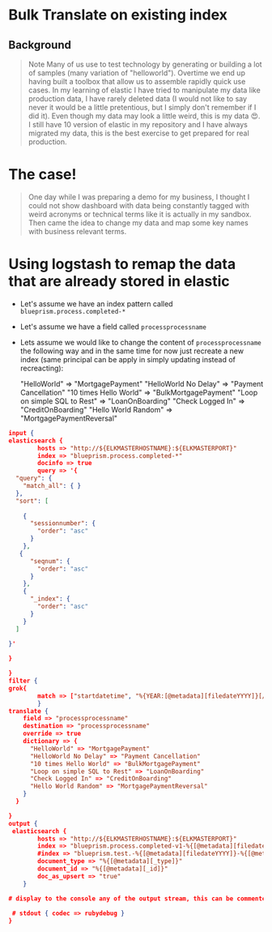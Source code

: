 # Bulk Translate on existing index

## Background

> Note
> Many of us use to test technology by generating or building a lot of samples (many variation of "helloworld"). Overtime we end up  having built a toolbox that allow us to assemble rapidly quick use cases. In my learning of elastic I have tried to manipulate my data like production data, I have rarely deleted data (I would not like to say never it would be a little pretentious, but I simply don't remember if I did it). Even though my data may look a little weird, this is my data 😍. I still have 10 version of elastic in my repository and I have always migrated my data, this is the best exercise to get prepared for real production.

# The case!

> One day while I was preparing a demo for my business, I thought I could not show dashboard with data being constantly tagged with weird acronyms or technical terms like it is actually in my sandbox. Then came the idea to change my data and map some key names with business relevant terms.

# Using logstash to remap the data that are already stored in elastic

- Let's assume we have an index pattern called `blueprism.process.completed-*`
- Let's assume we have a field called `processprocessname`
- Lets assume we would like to change the content of `processprocessname` the following way and in the same time for now just recreate a new index (same principal can be apply in simply updating instead of recreacting):

    "HelloWorld" => "MortgagePayment"
    "HelloWorld No Delay" => "Payment Cancellation"
    "10 times Hello World" => "BulkMortgagePayment"
    "Loop on simple SQL to Rest" => "LoanOnBoarding"
    "Check Logged In" => "CreditOnBoarding"
    "Hello World Random" => "MortgagePaymentReversal" 


```json
input {
elasticsearch {
        hosts => "http://${ELKMASTERHOSTNAME}:${ELKMASTERPORT}"
        index => "blueprism.process.completed-*"
        docinfo => true
        query => '{
  "query": {
    "match_all": { }
  },
  "sort": [
    
    {
      "sessionnumber": {
        "order": "asc"
      }
    },
   {
      "seqnum": {
        "order": "asc"
      }
    },
    {
      "_index": {
        "order": "asc"
      }
    }
  ]
  
}'

}

}
filter {
grok{
        match => ["startdatetime", "%{YEAR:[@metadata][filedateYYYY]}[/-]%{MONTHNUM2:[@metadata][filedateMM]}[/-]%{MONTHDAY:[@metadata][filedateDD]}"]
        }
translate {
    field => "processprocessname"
    destination => "processprocessname"
    override => true
    dictionary => {
      "HelloWorld" => "MortgagePayment"
      "HelloWorld No Delay" => "Payment Cancellation"
      "10 times Hello World" => "BulkMortgagePayment"
      "Loop on simple SQL to Rest" => "LoanOnBoarding"
      "Check Logged In" => "CreditOnBoarding"
      "Hello World Random" => "MortgagePaymentReversal"
    }
  }

}
output {
 elasticsearch { 
        hosts => "http://${ELKMASTERHOSTNAME}:${ELKMASTERPORT}"
        index => "blueprism.process.completed-v1-%{[@metadata][filedateYYYY]}-%{[@metadata][filedateMM]}"
        #index => "blueprism.test.-%{[@metadata][filedateYYYY]}-%{[@metadata][filedateMM]}-%{[@metadata][filedateDD]}b"
        document_type => "%{[@metadata][_type]}"
        document_id => "%{[@metadata][_id]}"
        doc_as_upsert => "true"
    }

# display to the console any of the output stream, this can be commented for performance reason
        
 # stdout { codec => rubydebug }
}



```

